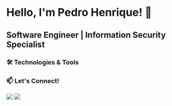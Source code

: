 # Hello, I'm Pedro Henrique! 👋

## Software Engineer | Information Security Specialist

### 🛠 Technologies & Tools

### 📫 Let's Connect!

<div> 
  <a href = "mailto:pedrohricksilva@gmail.com"><img src="https://img.shields.io/badge/-Gmail-%23333?style=for-the-badge&logo=gmail&logoColor=white" target="_blank"></a>
  <a href="https://www.linkedin.com/in/pedrohrick" target="_blank"><img src="https://img.shields.io/badge/-LinkedIn-%230077B5?style=for-the-badge&logo=linkedin&logoColor=white" target="_blank"></a> 
</div>
